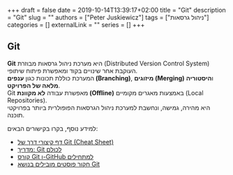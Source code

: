 +++
draft = false
date = 2019-10-14T13:39:17+02:00
title = "Git"
description = "Git"
slug = ""
authors = ["Peter Juskiewicz"]
tags = ["ניהול גרסאות"]
categories = []
externalLink = ""
series = []
+++

## Git

**Git** היא מערכת ניהול גרסאות מבוזרת (Distributed Version Control System) העוקבת אחר שינויים בקוד ומאפשרת פיתוח שיתופי.  
המערכת כוללת תכונות כגון **ענפים (Branching)**, **מיזוגים (Merging)** ו**היסטוריה מלאה של הפרויקט**.  
Git מאפשרת עבודה **לא מקוונת (Offline)** באמצעות מאגרים מקומיים (Local Repositories).  
היא מהירה, גמישה, ונחשבת למערכת ניהול הגרסאות הפופולרית ביותר בפרויקטי תוכנה.

למידע נוסף, בקרו בקישורים הבאים:

- [דף קיצורי דרך של Git (Cheat Sheet)](https://cs.fyi/guide/git-cheatsheet)
- [מדריך: Git לכולם](https://thenewstack.io/tutorial-git-for-absolutely-everyone/)
- [קורס Git ו-GitHub למתחילים](https://www.youtube.com/watch?v=SWYqp7iY_Tc)
- [חקור פוסטים מובילים בנושא Git](https://app.daily.dev/tags/git?ref=roadmapsh)

